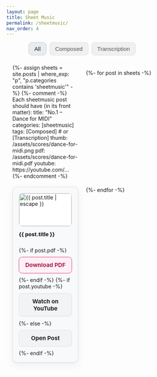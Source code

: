 ```yaml
---
layout: page
title: Sheet Music
permalink: /sheetmusic/
nav_order: 4
---
```


<style>
*,*::before,*::after{box-sizing:border-box}
:root{
  --bg:#ffffff; --panel:#f8f9fa; --border:#ddd; --text:#222; --muted:#555; --accent:#d6336c;
  --shadow:0 1px 2px rgba(0,0,0,.06),0 8px 24px rgba(0,0,0,.06);
  --shadow-hover:0 2px 6px rgba(0,0,0,.08),0 12px 32px rgba(0,0,0,.12);
}
.page-content{background:var(--bg);padding-top:1.25rem}
.sheet-title{ text-align:center; color:var(--text); margin:1rem 0 1.25rem; font-size:clamp(1.6rem,2vw+1rem,2.25rem); font-weight:800 }

/* Filters */
.filters{ display:flex; gap:.5rem; justify-content:center; flex-wrap:wrap; margin:.25rem auto 1.5rem; padding:0 .75rem; max-width:980px }
.filter-btn{ background:#f0f0f0; border:1px solid var(--border); color:var(--muted); padding:.55rem .9rem; border-radius:.55rem; cursor:pointer; font-size:.95rem; line-height:1; transition:transform .12s, box-shadow .12s, filter .12s }
.filter-btn.active{ background:#e9ecef; color:var(--text); border-color:#ccc }
.filter-btn:focus-visible{ outline:2px solid var(--accent); outline-offset:2px }
.filter-btn:hover{ filter:brightness(.97); transform:translateY(-1px) }

/* Grid (always 2 columns on tablet/desktop; grows in rows as items increase) */
.grid{ display:grid; grid-template-columns:1fr; gap:1rem; max-width:980px; margin:0 auto 2rem; padding:0 1rem }
@media (min-width:560px){ .grid{ grid-template-columns:repeat(2,minmax(0,1fr)); gap:1.25rem } }

/* Card */
.card{ background:var(--panel); border:1px solid var(--border); border-radius:.8rem; padding:1rem; box-shadow:var(--shadow); transition:transform .16s, box-shadow .16s, border-color .16s; display:flex; flex-direction:column }
.card:hover{ transform:translateY(-2px); box-shadow:var(--shadow-hover); border-color:rgba(0,0,0,.08) }

/* Thumb */
.thumb{ background:#fff; border:1px solid var(--border); border-radius:.55rem; display:flex; align-items:center; justify-content:center; overflow:hidden; aspect-ratio:16/10 }
.thumb img{ width:100%; height:100%; object-fit:contain; display:block }

/* Text */
.title{ color:var(--text); font-weight:800; margin:.75rem 0 .4rem; line-height:1.3; font-size:clamp(1rem,.4vw+.9rem,1.1rem); min-height:2.6em }
.meta{ color:var(--muted); font-size:.9rem; margin-bottom:.6rem }

/* Actions */
.actions{ display:flex; gap:.6rem; margin-top:auto; flex-wrap:wrap }
.btn{ flex:1 1 180px; text-align:center; padding:.7rem .8rem; border-radius:.55rem; font-weight:700; font-size:.95rem; border:1px solid var(--border); background:#f1f3f5; color:var(--text); text-decoration:none; transition: filter .12s, transform .12s, box-shadow .12s }
.btn.accent{ border-color:var(--accent); background:#fff0f6; color:#a61e4d }
.btn:hover{ filter:brightness(.97); transform:translateY(-1px) }
.btn:focus-visible{ outline:2px solid var(--accent); outline-offset:2px }

/* Phones: stack buttons */
@media (max-width:420px){ .actions{ flex-direction:column } .btn{ width:100% } }

/* Utility */
.hidden{ display:none !important }
</style>

<div class="filters" role="tablist" aria-label="Filter scores">
  <button type="button" class="filter-btn active" data-filter="all" role="tab" aria-selected="true">All</button>
  <button type="button" class="filter-btn" data-filter="Composed" role="tab" aria-selected="false">Composed</button>
  <button type="button" class="filter-btn" data-filter="Transcription" role="tab" aria-selected="false">Transcription</button>
</div>

<div class="grid" id="sheetGrid">
  {%- assign sheets = site.posts | where_exp: "p", "p.categories contains 'sheetmusic'" -%}
  {%- comment -%}
    Each sheetmusic post should have (in its front matter):
      title: "No.1 – Dance for MIDI"
      categories: [sheetmusic]
      tags: [Composed]   # or [Transcription]
      thumb: /assets/scores/dance-for-midi.png
      pdf:   /assets/scores/dance-for-midi.pdf
      youtube: https://youtube.com/...
  {%- endcomment -%}

  {%- for post in sheets -%}
  <article class="card" data-tags="{{ post.tags | join: ', ' }}">
    <div class="thumb">
      <img loading="lazy"
           src="{{ post.thumb | default: '/assets/scores/placeholder.png' | relative_url }}"
           alt="{{ post.title | escape }}">
    </div>
    <div class="title">{{ post.title }}</div>
    <div class="actions">
      {%- if post.pdf -%}
        <a class="btn accent" href="{{ post.pdf | relative_url }}" download>Download PDF</a>
      {%- endif -%}
      {%- if post.youtube -%}
        <a class="btn" href="{{ post.youtube }}" target="_blank" rel="noopener">Watch on YouTube</a>
      {%- else -%}
        <a class="btn" href="{{ post.url | relative_url }}">Open Post</a>
      {%- endif -%}
    </div>
  </article>
  {%- endfor -%}
</div>

<script>
(function(){
  const buttons = document.querySelectorAll('.filter-btn');
  const cards   = document.querySelectorAll('#sheetGrid .card');

  function applyFilter(tag){
    cards.forEach(c=>{
      const tags = (c.getAttribute('data-tags')||'').split(',').map(s=>s.trim());
      c.classList.toggle('hidden', !(tag==='all' || tags.includes(tag)));
    });
  }

  buttons.forEach(btn=>{
    btn.addEventListener('click', ()=>{
      buttons.forEach(b=>{ b.classList.remove('active'); b.setAttribute('aria-selected','false'); });
      btn.classList.add('active'); btn.setAttribute('aria-selected','true');
      applyFilter(btn.dataset.filter);
    });
    btn.addEventListener('keydown', e=>{
      if(e.key === 'Enter' || e.key === ' '){ e.preventDefault(); btn.click(); }
    });
  });

  applyFilter('all');
})();
</script>
